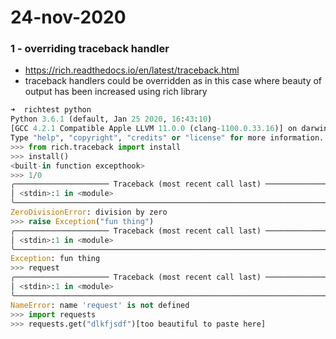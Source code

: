 # 24-nov-2020

### 1 - overriding traceback handler

- https://rich.readthedocs.io/en/latest/traceback.html
- traceback handlers could be overridden as in this case where beauty of output has been increased using rich library

```python
➜  richtest python
Python 3.6.1 (default, Jan 25 2020, 16:43:10)
[GCC 4.2.1 Compatible Apple LLVM 11.0.0 (clang-1100.0.33.16)] on darwin
Type "help", "copyright", "credits" or "license" for more information.
>>> from rich.traceback import install
>>> install()
<built-in function excepthook>
>>> 1/0
╭───────────────────── Traceback (most recent call last) ──────────────────────╮
│ <stdin>:1 in <module>                                                        │
╰──────────────────────────────────────────────────────────────────────────────╯
ZeroDivisionError: division by zero
>>> raise Exception("fun thing")
╭───────────────────── Traceback (most recent call last) ──────────────────────╮
│ <stdin>:1 in <module>                                                        │
╰──────────────────────────────────────────────────────────────────────────────╯
Exception: fun thing
>>> request
╭───────────────────── Traceback (most recent call last) ──────────────────────╮
│ <stdin>:1 in <module>                                                        │
╰──────────────────────────────────────────────────────────────────────────────╯
NameError: name 'request' is not defined
>>> import requests
>>> requests.get("dlkfjsdf")[too beautiful to paste here]
```
